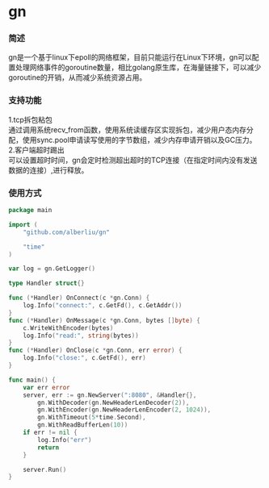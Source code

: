 # gn
### 简述
gn是一个基于linux下epoll的网络框架，目前只能运行在Linux下环境，gn可以配置处理网络事件的goroutine数量，相比golang原生库，在海量链接下，可以减少goroutine的开销，从而减少系统资源占用。
### 支持功能
1.tcp拆包粘包  
通过调用系统recv_from函数，使用系统读缓存区实现拆包，减少用户态内存分配，使用sync.pool申请读写使用的字节数组，减少内存申请开销以及GC压力。  
2.客户端超时踢出  
可以设置超时时间，gn会定时检测超出超时的TCP连接（在指定时间内没有发送数据的连接）,进行释放。
### 使用方式
```go
package main

import (
	"github.com/alberliu/gn"

	"time"
)

var log = gn.GetLogger()

type Handler struct{}

func (*Handler) OnConnect(c *gn.Conn) {
	log.Info("connect:", c.GetFd(), c.GetAddr())
}
func (*Handler) OnMessage(c *gn.Conn, bytes []byte) {
	c.WriteWithEncoder(bytes)
	log.Info("read:", string(bytes))
}
func (*Handler) OnClose(c *gn.Conn, err error) {
	log.Info("close:", c.GetFd(), err)
}

func main() {
	var err error
	server, err := gn.NewServer(":8080", &Handler{},
		gn.WithDecoder(gn.NewHeaderLenDecoder(2)),
		gn.WithEncoder(gn.NewHeaderLenEncoder(2, 1024)),
		gn.WithTimeout(5*time.Second),
		gn.WithReadBufferLen(10))
	if err != nil {
		log.Info("err")
		return
	}

	server.Run()
}
```
